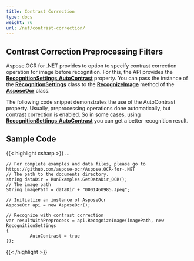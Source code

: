 ```yaml
---
title: Contrast Correction
type: docs
weight: 76
url: /net/contrast-correction/
---
```

## **Contrast Correction Preprocessing Filters**
Aspose.OCR for .NET provides to option to specify contrast correction operation for image before recognition. 
For this, the API provides the [**RecognitionSettings.AutoContrast**](https://apireference.aspose.com/ocr/net/aspose.ocr/recognitionsettings/properties/autocontrast) property. 
You can pass the instance of the [**RecognitionSettings**](https://apireference.aspose.com/ocr/net/aspose.ocr/recognitionsettings) class to the [**RecognizeImage**](https://apireference.aspose.com/ocr/net/aspose.ocr/asposeocr/methods/recognizeimage/index) method of the [**AsposeOcr**](https://apireference.aspose.com/ocr/net/aspose.ocr/asposeocr) class.

The following code snippet demonstrates the use of the AutoContrast property. 
Usually, preprocessing operations done automatically, but contrast correction is enabled. So in some cases, using [**RecognitionSettings.AutoContrast**](https://apireference.aspose.com/ocr/net/aspose.ocr/recognitionsettings/properties/autocontrast) you can get a better recognition result.


## Sample Code

{{< highlight csharp >}}
...

	// For complete examples and data files, please go to https://github.com/aspose-ocr/Aspose.OCR-for-.NET
	// The path to the documents directory.
	string dataDir = RunExamples.GetDataDir_OCR();
	// The image path
	String imagePath = dataDir + "0001460985.Jpeg";

	// Initialize an instance of AsposeOcr
	AsposeOcr api = new AsposeOcr();

	// Recognize with contrast correction
	var resultWithPreprocess = api.RecognizeImage(imagePath, new RecognitionSettings
    {
             AutoContrast = true
    });
			
			
{{< /highlight >}}


